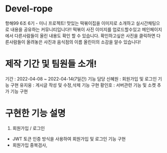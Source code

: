# Devel-rope
항해99 6조 6기 - 미니 프로젝트!
맛있는 떡볶이집을 이미지로 소개하고 실시간채팅으로 내용을 공유하는 커뮤니티입니다!!
떡볶이 사진 이미지를 업로드할수있고 메인페이지에서 다른사람들이 올린 내용도 확인 할 수 있습니다.
확인하고싶은 사진을 클릭하면 다른사람들이 올려놓은 사진과 음식점의 이름 올린이의 소감을 알수 있습니다!

# 제작 기간 및 팀원들 소개!
기간 : 2022-04-08 ~ 2022-04-14(7일간)
기능 담당
신혜원 : 회원가입 및 로그인 기능 구현
유지웅 : 게시글 작성 및 수정,삭제 기능 구현
황인호 : 서버관련 기능 및 소켓 추가 기능 구현

# 구현한 기능 설명
1. 회원가입 / 로그인 
- JWT 토큰 인증 방식을 사용하여 회원가입 및 로그인 기능 구현
- 회원가입 중복검사,
